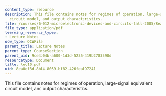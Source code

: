 ```yaml
---
content_type: resource
description: This file contains notes for regimes of operation, large-signal equivalent
  circuit model, and output characteristics.
file: /courses/6-012-microelectronic-devices-and-circuits-fall-2005/8ea0ef3d8b148059bf82426fea197241_lec18.pdf
file_type: application/pdf
learning_resource_types:
- Lecture Notes
ocw_type: OCWFile
parent_title: Lecture Notes
parent_type: CourseSection
parent_uid: 9ce4c04b-a600-1d3d-5235-419b2783590d
resourcetype: Document
title: lec18.pdf
uid: 8ea0ef3d-8b14-8059-bf82-426fea197241
---
```

This file contains notes for regimes of operation, large-signal equivalent circuit model, and output characteristics.

